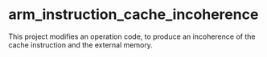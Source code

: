 # arm_instruction_cache_incoherence
This project modifies an operation code, to produce an incoherence of the cache instruction and the external memory.
